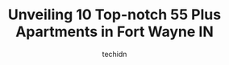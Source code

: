 ---
layout: ampstory
image: https://i0.wp.com/www.depkes.org/wp-content/uploads/2023/06/55-plus-apartments-0-in-fort-wayne-in-1685837953.jpeg?resize=640,853
author: techidn
featured: false
description: Discover the impressive array of 55 Plus Apartments options in Fort Wayne IN, where you can find 10 of the largest 55 Plus Apartments establishments in the area. From renowned classics to hi
title: Unveiling 10 Top-notch 55 Plus Apartments in Fort Wayne IN
cover:
   title: Unveiling 10 Top-notch 55 Plus Apartments in Fort Wayne IN
   subtitle: Rickpate
   background: https://www.depkes.org/wp-content/uploads/2023/06/55-plus-apartments-0-in-fort-wayne-in-1685837953.jpeg

pages: 
 - layout: thirds
   top: <h1>#1 Ryker Reserve Senior Living</h1>
   bottom: "<p>Staff is awesome. Very clean and very well maintained. Take great care of their residents.</p>"
   background: https://www.depkes.org/wp-content/uploads/2023/06/55-plus-apartments-1-in-fort-wayne-in-1685837953.jpeg
   backgroundblur: true
 - layout: thirds
   top: <h1>#2 Arbor Glen</h1>
   bottom: "<p>I now live there and its been great.  Caring staff, good food, pleasant atmosphere.  Happy</p>"
   background: https://www.depkes.org/wp-content/uploads/2023/06/55-plus-apartments-2-in-fort-wayne-in-1685837954.png
   cta:
      link: https://www.depkes.org/blog/unveiling-10-top-notch-55-plus-apartments-in-fort-wayne-in/
      text: Unveiling 10 Top-notch 55 Plus Apartments in Fort Wayne IN
 - layout: thirds
   top: <h1>#3 Five Star Residences of Fort Wayne</h1>
   bottom: "<p>2601 Covington Commons Dr, Fort Wayne, IN 46804, United States</p>"
   background: https://www.depkes.org/wp-content/uploads/2023/06/55-plus-apartments-3-in-fort-wayne-in-1685837954.jpeg
   cta:
      link: https://www.depkes.org/blog/unveiling-10-top-notch-55-plus-apartments-in-fort-wayne-in/
      text: Unveiling 10 Top-notch 55 Plus Apartments in Fort Wayne IN
 - layout: thirds
   top: <h1>#4 Yellow Retirement Communities</h1>
   bottom: "<p>1214 W Main St, Fort Wayne, IN 46808, United States</p>"
   background: https://images.unsplash.com/photo-1524169358666-79f22534bc6e?ixlib=rb-4.0.3&ixid=MnwxMjA3fDB8MHxwaG90by1wYWdlfHx8fGVufDB8fHx8&auto=format&fit=crop&w=640&h=853&q=80
   cta:
      link: https://www.depkes.org/blog/unveiling-10-top-notch-55-plus-apartments-in-fort-wayne-in/
      text: Unveiling 10 Top-notch 55 Plus Apartments in Fort Wayne IN
 - layout: thirds
   top: <h1>#5 Salem Manor</h1>
   bottom: "<p>1221 E California Rd, Fort Wayne, IN 46825, United States</p>"
   background: https://images.unsplash.com/photo-1489648022186-8f49310909a0?ixlib=rb-4.0.3&ixid=MnwxMjA3fDB8MHxwaG90by1wYWdlfHx8fGVufDB8fHx8&auto=format&fit=crop&w=640&h=853&q=80
   cta:
      link: https://www.depkes.org/blog/unveiling-10-top-notch-55-plus-apartments-in-fort-wayne-in/
      text: Unveiling 10 Top-notch 55 Plus Apartments in Fort Wayne IN
 - layout: thirds
   top: <h1>#6 Senior Town Apartments</h1>
   bottom: "<p>2202 Senior Dr, Fort Wayne, IN 46805, United States</p>"
   background: https://images.unsplash.com/photo-1608501821300-4f99e58bba77?ixlib=rb-4.0.3&ixid=MnwxMjA3fDB8MHxwaG90by1wYWdlfHx8fGVufDB8fHx8&auto=format&fit=crop&w=640&h=853&q=80
   cta:
      link: https://www.depkes.org/blog/unveiling-10-top-notch-55-plus-apartments-in-fort-wayne-in/
      text: Unveiling 10 Top-notch 55 Plus Apartments in Fort Wayne IN
 - layout: thirds
   top: <h1>#7 Reckeweg Senior Community</h1>
   bottom: "<p>5056 Tesla Run, Fort Wayne, IN 46804, United States</p>"
   background: https://images.unsplash.com/photo-1574169208507-84376144848b?ixlib=rb-4.0.3&ixid=MnwxMjA3fDB8MHxwaG90by1wYWdlfHx8fGVufDB8fHx8&auto=format&fit=crop&w=640&h=853&q=80
   cta:
      link: https://www.depkes.org/blog/unveiling-10-top-notch-55-plus-apartments-in-fort-wayne-in/
      text: Unveiling 10 Top-notch 55 Plus Apartments in Fort Wayne IN
 - layout: thirds
   middle: Continue reading...
   background: https://images.unsplash.com/photo-1561679660-d00ee1e0dc8e?ixlib=rb-4.0.3&ixid=MnwxMjA3fDB8MHxwaG90by1wYWdlfHx8fGVufDB8fHx8&auto=format&fit=crop&w=640&h=853&q=80
   cta:
      link: https://www.depkes.org/blog/unveiling-10-top-notch-55-plus-apartments-in-fort-wayne-in/
      text: Unveiling 10 Top-notch 55 Plus Apartments in Fort Wayne IN
      
---